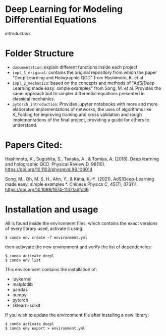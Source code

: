 
# Deep Learning for Modeling Differential Equations
*introduction*


# Folder Structure
- `documentation`: explain different functions inside each project
- `impl_1_original`: contains the original repository from which the paper "Deep Learning and Holographic QCD" from Hashimoto, K. et al
- `impl_2_mechanics`: based on the concepts and methods of "AdS/Deep Learning made easy: simple examples" from Song, M. et al. Provides the same approach but to simpler differential equations presented in classical mechanics.
- `pytorch_introduction`: Provides jupyter notebooks with more and more elaborated implementations of networks, the uses of algorithms like K_Folding for improving training and cross validation and rough implementations of the final project, providing a guide for others to understand.

# Papers Cited:

‌Hashimoto, K., Sugishita, S., Tanaka, A., & Tomiya, A. (2018). Deep learning and holographic QCD. Physical Review D, 98(10). https://doi.org/10.1103/physrevd.98.106014


Song, M., Oh, M. S. H., Ahn, Y., & Kima, K.-Y. (2021). AdS/Deep-Learning made easy: simple examples *. Chinese Physics C, 45(7), 073111. https://doi.org/10.1088/1674-1137/abfc36


# Installation and usage
All is found inside the environment files, which contains the exact versions of every library used, activate it using:

```
$ conda env create -f environment.yml
```

then activvate the new environment and verify the list of dependencies:

```
$ conda activate deepl
$ conda env list
```

This environment contains the installation of:
- ipykernel
- matplotlib
- pandas
- numpy
- pytorch
- sklearn-scikit

If you wish to update the environment file after installing a new library:

```
$ conda activate deepl
$ conda env export > environment.yml
```